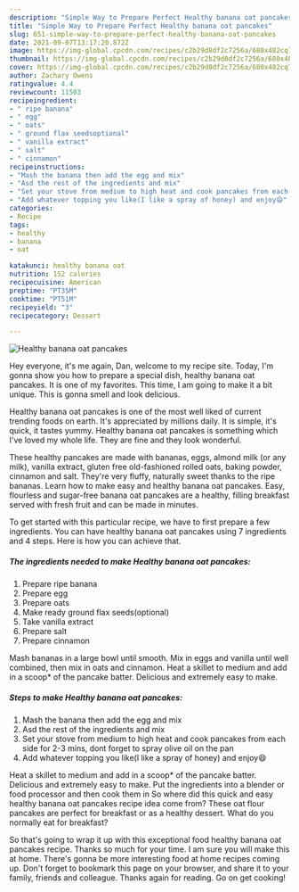 ```yaml
---
description: "Simple Way to Prepare Perfect Healthy banana oat pancakes"
title: "Simple Way to Prepare Perfect Healthy banana oat pancakes"
slug: 651-simple-way-to-prepare-perfect-healthy-banana-oat-pancakes
date: 2021-09-07T13:17:20.872Z
image: https://img-global.cpcdn.com/recipes/c2b29d8df2c7256a/680x482cq70/healthy-banana-oat-pancakes-recipe-main-photo.jpg
thumbnail: https://img-global.cpcdn.com/recipes/c2b29d8df2c7256a/680x482cq70/healthy-banana-oat-pancakes-recipe-main-photo.jpg
cover: https://img-global.cpcdn.com/recipes/c2b29d8df2c7256a/680x482cq70/healthy-banana-oat-pancakes-recipe-main-photo.jpg
author: Zachary Owens
ratingvalue: 4.4
reviewcount: 11503
recipeingredient:
- " ripe banana"
- " egg"
- " oats"
- " ground flax seedsoptional"
- " vanilla extract"
- " salt"
- " cinnamon"
recipeinstructions:
- "Mash the banana then add the egg and mix"
- "Asd the rest of the ingredients and mix"
- "Set your stove from medium to high heat and cook pancakes from each side for 2-3 mins, dont forget to spray olive oil on the pan"
- "Add whatever topping you like(I like a spray of honey) and enjoy😄"
categories:
- Recipe
tags:
- healthy
- banana
- oat

katakunci: healthy banana oat 
nutrition: 152 calories
recipecuisine: American
preptime: "PT35M"
cooktime: "PT51M"
recipeyield: "3"
recipecategory: Dessert

---
```



![Healthy banana oat pancakes](https://img-global.cpcdn.com/recipes/c2b29d8df2c7256a/680x482cq70/healthy-banana-oat-pancakes-recipe-main-photo.jpg)

Hey everyone, it's me again, Dan, welcome to my recipe site. Today, I'm gonna show you how to prepare a special dish, healthy banana oat pancakes. It is one of my favorites. This time, I am going to make it a bit unique. This is gonna smell and look delicious.

Healthy banana oat pancakes is one of the most well liked of current trending foods on earth. It's appreciated by millions daily. It is simple, it's quick, it tastes yummy. Healthy banana oat pancakes is something which I've loved my whole life. They are fine and they look wonderful.

These healthy pancakes are made with bananas, eggs, almond milk (or any milk), vanilla extract, gluten free old-fashioned rolled oats, baking powder, cinnamon and salt. They&#39;re very fluffy, naturally sweet thanks to the ripe bananas. Learn how to make easy and healthy banana oat pancakes. Easy, flourless and sugar-free banana oat pancakes are a healthy, filling breakfast served with fresh fruit and can be made in minutes.


To get started with this particular recipe, we have to first prepare a few ingredients. You can have healthy banana oat pancakes using 7 ingredients and 4 steps. Here is how you can achieve that.

<!--inarticleads1-->

##### The ingredients needed to make Healthy banana oat pancakes:

1. Prepare  ripe banana
1. Prepare  egg
1. Prepare  oats
1. Make ready  ground flax seeds(optional)
1. Take  vanilla extract
1. Prepare  salt
1. Prepare  cinnamon


Mash bananas in a large bowl until smooth. Mix in eggs and vanilla until well combined, then mix in oats and cinnamon. Heat a skillet to medium and add in a scoop* of the pancake batter. Delicious and extremely easy to make. 

<!--inarticleads2-->

##### Steps to make Healthy banana oat pancakes:

1. Mash the banana then add the egg and mix
1. Asd the rest of the ingredients and mix
1. Set your stove from medium to high heat and cook pancakes from each side for 2-3 mins, dont forget to spray olive oil on the pan
1. Add whatever topping you like(I like a spray of honey) and enjoy😄


Heat a skillet to medium and add in a scoop* of the pancake batter. Delicious and extremely easy to make. Put the ingredients into a blender or food processor and then cook them in So where did this quick and easy healthy banana oat pancakes recipe idea come from? These oat flour pancakes are perfect for breakfast or as a healthy dessert. What do you normally eat for breakfast? 

So that's going to wrap it up with this exceptional food healthy banana oat pancakes recipe. Thanks so much for your time. I am sure you will make this at home. There's gonna be more interesting food at home recipes coming up. Don't forget to bookmark this page on your browser, and share it to your family, friends and colleague. Thanks again for reading. Go on get cooking!

